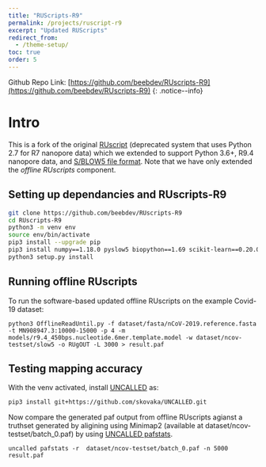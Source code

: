 ```yaml
---
title: "RUScripts-R9"
permalink: /projects/ruscript-r9
excerpt: "Updated RUScripts"
redirect_from:
  - /theme-setup/
toc: true
order: 5
---
```


Github Repo Link: [https://github.com/beebdev/RUscripts-R9](https://github.com/beebdev/RUscripts-R9)
{: .notice--info}

# Intro
This is a fork of the original [RUscript](https://github.com/mattloose/RUscripts) (deprecated system that uses Python 2.7 for R7 nanopore data) which we extended to support Python 3.6+, R9.4 nanopore data, and [S/BLOW5 file format](https://www.nature.com/articles/s41587-021-01147-4). Note that we have only extended the *offline RUscripts* component.

## Setting up dependancies and RUscripts-R9
```bash
git clone https://github.com/beebdev/RUscripts-R9
cd RUscripts-R9
python3 -m venv env
source env/bin/activate
pip3 install --upgrade pip
pip3 install numpy==1.18.0 pyslow5 biopython==1.69 scikit-learn==0.20.0 scipy==1.4.0 six==1.16.0 Cython
python3 setup.py install
```

## Running offline RUscripts
To run the software-based updated offline RUscripts on the example Covid-19 dataset:
```bashsh
python3 OfflineReadUntil.py -f dataset/fasta/nCoV-2019.reference.fasta -t MN908947.3:10000-15000 -p 4 -m models/r9.4_450bps.nucleotide.6mer.template.model -w dataset/ncov-testset/slow5 -o RUgOUT -L 3000 > result.paf
```

## Testing mapping accuracy

With the venv activated, install [UNCALLED](https://github.com/skovaka/UNCALLED/tree/uncalled4/uncalled) as:
```bash
pip3 install git+https://github.com/skovaka/UNCALLED.git
```

Now compare the generated paf output from offline RUscripts agianst a truthset generated by aligining using Minimap2 (available at dataset/ncov-testset/batch_0.paf) by using [UNCALLED pafstats](https://github.com/skovaka/UNCALLED#pafstats).

```
uncalled pafstats -r  dataset/ncov-testset/batch_0.paf -n 5000 result.paf
```
